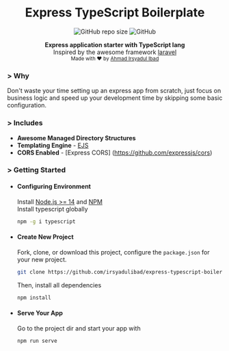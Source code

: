 <h1 align="center">Express TypeScript Boilerplate</h1>
<p align="center">
  <img alt="GitHub repo size" src="https://img.shields.io/github/repo-size/irsyadulibad/express-typescript-boilerplate?color=green">
  <img alt="GitHub" src="https://img.shields.io/github/license/irsyadulibad/express-typescript-boilerplate">
</p>
<p align="center">
  <b>Express application starter with TypeScript lang</b><br>
  <span>Inspired by the awesome framework <a href="https://laravel.com/">laravel</a></span><br>
  <sub>Made with ❤️ by <a href="https://github.com/irsyadulibad">Ahmad Irsyadul Ibad</a></sub>
</p>

### > Why
Don't waste your time setting up an express app from scratch, just focus on business logic and speed up your development time by skipping some basic configuration.

### > Includes
- **Awesome Managed Directory Structures**
- **Templating Engine** - [EJS](https://ejs.co/)
- **CORS Enabled** - [Express CORS] (https://github.com/expressjs/cors)

### > Getting Started
* #### Configuring Environment
    Install [Node.js >= 14](https://nodejs.org) and [NPM](https://npmjs.com)\
    Install typescript globally
    ```bash
    npm -g i typescript
    ```
* #### Create New Project
    Fork, clone, or download this project, configure the ``package.json`` for your new project.
    ```bash
    git clone https://github.com/irsyadulibad/express-typescript-boilerplate
    ```
    Then, install all dependencies
    ```bash
    npm install
    ```
* #### Serve Your App
    Go to the project dir and start your app with
    ```bash
    npm run serve
    ```
